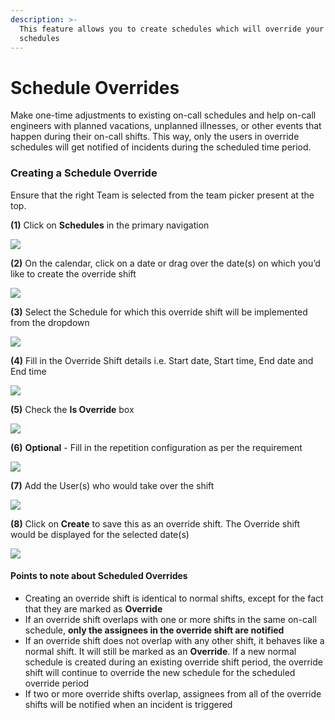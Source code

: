 ```yaml
---
description: >-
  This feature allows you to create schedules which will override your normal
  schedules
---
```


# Schedule Overrides

Make one-time adjustments to existing on-call schedules and help on-call engineers with planned vacations, unplanned illnesses, or other events that happen during their on-call shifts. This way, only the users in override schedules will get notified of incidents during the scheduled time period.

### Creating a Schedule Override <a href="#creating-a-schedule-override" id="creating-a-schedule-override"></a>

Ensure that the right Team is selected from the team picker present at the top.

**(1)** Click on **Schedules** in the primary navigation

![](../.gitbook/assets/schedules\_1.png)

**(2)** On the calendar, click on a date or drag over the date(s) on which you’d like to create the override shift

![](../.gitbook/assets/schedule\_overrides\_1.png)

**(3)** Select the Schedule for which this override shift will be implemented from the dropdown

![](../.gitbook/assets/schedule\_overrides\_2.png)

**(4)** Fill in the Override Shift details i.e. Start date, Start time, End date and End time

![](<../.gitbook/assets/schedule\_overrides\_3 (1).png>)

**(5)** Check the **Is Override** box

![](<../.gitbook/assets/schedule\_overrides\_4 (1).png>)

**(6)** **Optional** - Fill in the repetition configuration as per the requirement

![](../.gitbook/assets/schedule\_overrides\_5.png)

**(7)** Add the User(s) who would take over the shift

![](../.gitbook/assets/schedule\_overrides\_6.png)

**(8)** Click on **Create** to save this as an override shift. The Override shift would be displayed for the selected date(s)

![](../.gitbook/assets/schedule\_overrides\_7.png)

#### Points to note about Scheduled Overrides <a href="#points-to-note-about-scheduled-overrides" id="points-to-note-about-scheduled-overrides"></a>

* Creating an override shift is identical to normal shifts, except for the fact that they are marked as **Override**
* If an override shift overlaps with one or more shifts in the same on-call schedule, **only the assignees in the override shift are notified**
* If an override shift does not overlap with any other shift, it behaves like a normal shift. It will still be marked as an **Override**. If a new normal schedule is created during an existing override shift period, the override shift will continue to override the new schedule for the scheduled override period
* If two or more override shifts overlap, assignees from all of the override shifts will be notified when an incident is triggered
